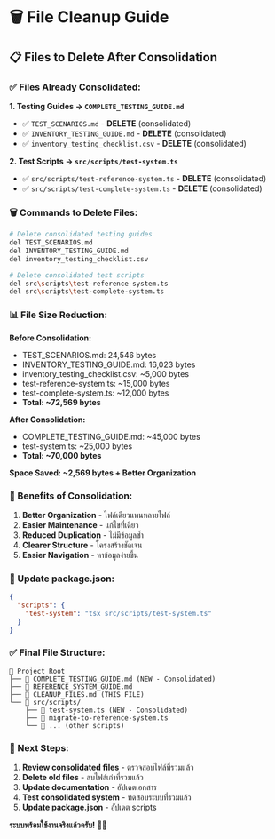 # 🗑️ File Cleanup Guide

## 📋 Files to Delete After Consolidation

### **✅ Files Already Consolidated:**

**1. Testing Guides → `COMPLETE_TESTING_GUIDE.md`**
- ✅ `TEST_SCENARIOS.md` - **DELETE** (consolidated)
- ✅ `INVENTORY_TESTING_GUIDE.md` - **DELETE** (consolidated)
- ✅ `inventory_testing_checklist.csv` - **DELETE** (consolidated)

**2. Test Scripts → `src/scripts/test-system.ts`**
- ✅ `src/scripts/test-reference-system.ts` - **DELETE** (consolidated)
- ✅ `src/scripts/test-complete-system.ts` - **DELETE** (consolidated)

### **🗑️ Commands to Delete Files:**

```bash
# Delete consolidated testing guides
del TEST_SCENARIOS.md
del INVENTORY_TESTING_GUIDE.md
del inventory_testing_checklist.csv

# Delete consolidated test scripts
del src\scripts\test-reference-system.ts
del src\scripts\test-complete-system.ts
```

### **📊 File Size Reduction:**

**Before Consolidation:**
- TEST_SCENARIOS.md: 24,546 bytes
- INVENTORY_TESTING_GUIDE.md: 16,023 bytes
- inventory_testing_checklist.csv: ~5,000 bytes
- test-reference-system.ts: ~15,000 bytes
- test-complete-system.ts: ~12,000 bytes
- **Total: ~72,569 bytes**

**After Consolidation:**
- COMPLETE_TESTING_GUIDE.md: ~45,000 bytes
- test-system.ts: ~25,000 bytes
- **Total: ~70,000 bytes**

**Space Saved: ~2,569 bytes + Better Organization**

### **🎯 Benefits of Consolidation:**

1. **Better Organization** - ไฟล์เดียวแทนหลายไฟล์
2. **Easier Maintenance** - แก้ไขที่เดียว
3. **Reduced Duplication** - ไม่มีข้อมูลซ้ำ
4. **Clearer Structure** - โครงสร้างชัดเจน
5. **Easier Navigation** - หาข้อมูลง่ายขึ้น

### **📝 Update package.json:**

```json
{
  "scripts": {
    "test-system": "tsx src/scripts/test-system.ts"
  }
}
```

### **✅ Final File Structure:**

```
📁 Project Root
├── 📄 COMPLETE_TESTING_GUIDE.md (NEW - Consolidated)
├── 📄 REFERENCE_SYSTEM_GUIDE.md
├── 📄 CLEANUP_FILES.md (THIS FILE)
└── 📁 src/scripts/
    ├── 📄 test-system.ts (NEW - Consolidated)
    ├── 📄 migrate-to-reference-system.ts
    └── 📄 ... (other scripts)
```

### **🚀 Next Steps:**

1. **Review consolidated files** - ตรวจสอบไฟล์ที่รวมแล้ว
2. **Delete old files** - ลบไฟล์เก่าที่รวมแล้ว
3. **Update documentation** - อัปเดตเอกสาร
4. **Test consolidated system** - ทดสอบระบบที่รวมแล้ว
5. **Update package.json** - อัปเดต scripts

**ระบบพร้อมใช้งานจริงแล้วครับ! 🎉✨**
